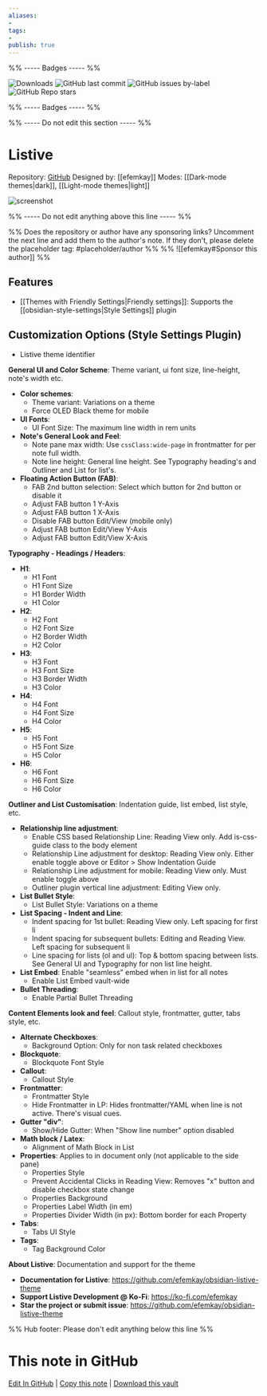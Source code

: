 ```yaml
---
aliases:
- 
tags: 
- 
publish: true
---
```


%% ----- Badges ----- %%

![Downloads](https://img.shields.io/badge/downloads-7690-573E7A?style=for-the-badge&logo=)
![GitHub last commit](https://img.shields.io/github/last-commit/efemkay/obsidian-listive-theme?color=573E7A&label=last%20update&logo=github&style=for-the-badge)
![GitHub issues by-label](https://img.shields.io/github/issues/efemkay/obsidian-listive-theme/help%20wanted?color=573E7A&logo=github&style=for-the-badge) 
![GitHub Repo stars](https://img.shields.io/github/stars/efemkay/obsidian-listive-theme?color=573E7A&logo=github&style=for-the-badge)

%% ----- Badges ----- %%

%% ----- Do not edit this section ----- %%

# Listive

Repository: [GitHub](https://github.com/efemkay/obsidian-listive-theme)
Designed by: [[efemkay]]
Modes: [[Dark-mode themes|dark]], [[Light-mode themes|light]]



![screenshot](https://github.com/efemkay/obsidian-listive-theme/raw/HEAD/thumbnail.jpg)

%% ----- Do not edit anything above this line ----- %% 

%% Does the repository or author have any sponsoring links? Uncomment the next line and add them to the author's note. If they don't, please delete the placeholder tag: #placeholder/author %%
%% ![[efemkay#Sponsor this author]] %%


## Features

- [[Themes with Friendly Settings|Friendly settings]]: Supports the [[obsidian-style-settings|Style Settings]] plugin

## Customization Options (Style Settings Plugin) 
- Listive theme identifier

**General UI and Color Scheme**: Theme variant, ui font size, line-height, note's width etc.
- **Color schemes**: 
    - Theme variant: Variations on a theme
    - Force OLED Black theme for mobile
- **UI Fonts**: 
    - UI Font Size: The maximum line width in rem units
- **Note's General Look and Feel**: 
    - Note pane max width: Use `cssClass:wide-page` in frontmatter for per note full width.
    - Note line height: General line height. See Typography heading's and Outliner and List for list's.
- **Floating Action Button (FAB)**: 
    - FAB 2nd button selection: Select which button for 2nd button or disable it
    - Adjust FAB button 1 Y-Axis
    - Adjust FAB button 1 X-Axis
    - Disable FAB button Edit/View (mobile only)
    - Adjust FAB button Edit/View Y-Axis
    - Adjust FAB button Edit/View X-Axis

**Typography - Headings / Headers**: 
- **H1**: 
    - H1 Font
    - H1 Font Size
    - H1 Border Width
    - H1 Color
- **H2**: 
    - H2 Font
    - H2 Font Size
    - H2 Border Width
    - H2 Color
- **H3**: 
    - H3 Font
    - H3 Font Size
    - H3 Border Width
    - H3 Color
- **H4**: 
    - H4 Font
    - H4 Font Size
    - H4 Color
- **H5**: 
    - H5 Font
    - H5 Font Size
    - H5 Color
- **H6**: 
    - H6 Font
    - H6 Font Size
    - H6 Color

**Outliner and List Customisation**: Indentation guide, list embed, list style, etc.
- **Relationship line adjustment**: 
    - Enable CSS based Relationship Line: Reading View only. Add is-css-guide class to the body element
    - Relationship Line adjustment for desktop: Reading View only. Either enable toggle above or Editor > Show Indentation Guide
    - Relationship Line adjustment for mobile: Reading View only. Must enable toggle above
    - Outliner plugin vertical line adjustment: Editing View only.
- **List Bullet Style**: 
    - List Bullet Style: Variations on a theme
- **List Spacing - Indent and Line**: 
    - Indent spacing for 1st bullet: Reading View only. Left spacing for first li
    - Indent spacing for subsequent bullets: Editing and Reading View. Left spacing for subsequent li
    - Line spacing for lists (ol and ul): Top & bottom spacing between lists. See General UI and Typography for non list line height.
- **List Embed**: Enable "seamless" embed when in list for all notes
    - Enable List Embed vault-wide
- **Bullet Threading**: 
    - Enable Partial Bullet Threading

**Content Elements look and feel**: Callout style, frontmatter, gutter, tabs style, etc.
- **Alternate Checkboxes**: 
    - Background Option: Only for non task related checkboxes
- **Blockquote**: 
    - Blockquote Font Style
- **Callout**: 
    - Callout Style
- **Frontmatter**: 
    - Frontmatter Style
    - Hide Frontmatter in LP: Hides frontmatter/YAML when line is not active. There's visual cues.
- **Gutter "div"**: 
    - Show/Hide Gutter: When "Show line number" option disabled
- **Math block / Latex**: 
    - Alignment of Math Block in List
- **Properties**: Applies to in document only (not applicable to the side pane)
    - Properties Style
    - Prevent Accidental Clicks in Reading View: Removes "x" button and disable checkbox state change
    - Properties Background
    - Properties Label Width (in em)
    - Properties Divider Width (in px): Bottom border for each Property
- **Tabs**: 
    - Tabs UI Style
- **Tags**: 
    - Tag Background Color

**About Listive**: Documentation and support for the theme
- **Documentation for Listive**: https://github.com/efemkay/obsidian-listive-theme
- **Support Listive Development @ Ko-Fi**: https://ko-fi.com/efemkay
- **Star the project or submit issue**: https://github.com/efemkay/obsidian-listive-theme


%% Hub footer: Please don't edit anything below this line %%

# This note in GitHub

<span class="git-footer">[Edit In GitHub](https://github.dev/obsidian-community/obsidian-hub/blob/main/02%20-%20Community%20Expansions/02.05%20All%20Community%20Expansions/Themes/Listive.md "git-hub-edit-note") | [Copy this note](https://raw.githubusercontent.com/obsidian-community/obsidian-hub/main/02%20-%20Community%20Expansions/02.05%20All%20Community%20Expansions/Themes/Listive.md "git-hub-copy-note") | [Download this vault](https://github.com/obsidian-community/obsidian-hub/archive/refs/heads/main.zip "git-hub-download-vault") </span>
